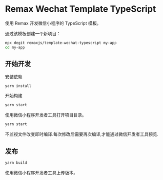 # Remax Wechat Template TypeScript

使用 Remax 开发微信小程序的 TypeScript 模板。

通过该模板创建一个新项目：

```bash
npx degit remaxjs/template-wechat-typescript my-app
cd my-app
```

## 开始开发

安装依赖

```bash
yarn install
```

开始构建

```bash
yarn start
```

使用微信小程序开发者工具打开项目目录。

```bash
yarn start
```

不监视文件改变即时编译.每次修改后需要再次编译,才能通过微信开发者工具预览.

## 发布

```bash
yarn build
```

使用微信小程序开发者工具上传版本。
